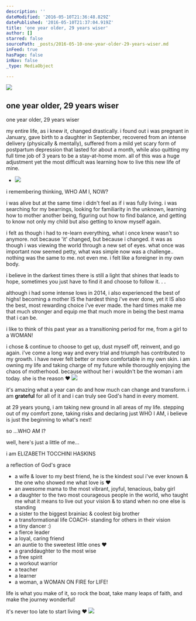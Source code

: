 ```yaml
---
description: ''
dateModified: '2016-05-10T21:36:48.829Z'
datePublished: '2016-05-10T21:37:04.919Z'
title: 'one year older, 29 years wiser'
author: []
starred: false
sourcePath: _posts/2016-05-10-one-year-older-29-years-wiser.md
inFeed: true
hasPage: false
inNav: false
_type: MediaObject

---
```

<article style=""><img src="https://the-grid-user-content.s3-us-west-2.amazonaws.com/3c623d85-12ba-4683-9d18-05207aa2af6b.jpg" /><h1>one year older, 29 years wiser</h1><p>one year older, 29 years wiser</p></article>

my entire life, as i knew it, changed drastically. i found out i was pregnant in January, gave birth to a daughter in September, recovered from an intense delivery (physically & mentally), suffered from a mild yet scary form of postpartum depression that lasted for about a month, while also quitting my full time job of 3 years to be a stay-at-home mom. all of this was a huge adjustment yet the most difficult was learning how to live this new life of mine.

* ![](https://cdn-images-1.medium.com/max/1200/1*mQ5xTIHcHrdugF2andPz_w.jpeg)

i remembering thinking, WHO AM I, NOW?

i was alive but at the same time i didn't feel as if i was fully living. i was searching for my bearrings, looking for familiarity in the unknown, learning how to mother another being, figuring out how to find balance, and getting to know not only my child but also getting to know myself again.

i felt as though i had to re-learn everything, what i once knew wasn't so anymore. not because 'it' changed, but because i changed. it was as though i was viewing the world through a new set of eyes. what once was important now seemed petty, what was simple now was a challenge.. nothing was the same to me. not even me. i felt like a foreigner in my own body.

i believe in the darkest times there is still a light that shines that leads to hope, sometimes you just have to find it and choose to follow it. . .

although i had some intense lows in 2014, i also experienced the best of highs! becoming a mother IS the hardest thing i've ever done, yet it IS also the best, most rewarding choice i've ever made. the hard times make me that much stronger and equip me that much more in being the best mama that i can be.

i like to think of this past year as a transitioning period for me, from a girl to a WOMAN!

i chose & continue to choose to get up, dust myself off, reinvent, and go again. i've come a long way and every trial and triumph has contributed to my growth. i have never felt better or more comfortable in my own skin. i am owning my life and taking charge of my future while thoroughly enjoying the chaos of motherhood. because without her i wouldn't be the woman i am today. she is the reason ❤
![](https://cdn-images-1.medium.com/max/1600/1*UxyWA1ugCPDTLoZbeiT54g.jpeg)

it's amazing what a year can do and how much can change and transform. i am **grateful** for all of it and i can truly see God's hand in every moment.

at 29 years young, i am taking new ground in all areas of my life. stepping out of my comfort zone, taking risks and declaring just WHO I AM, i believe is just the beginning to what's next!

so ...WHO AM I?

well, here's just a little of me...

i am ELIZABETH TOCCHINI HASKINS

a reflection of God's grace

* a wife & lover to my best friend, he is the kindest soul i've ever known & the one who showed me what love is ❤
* an awesome mama to the most vibrant, joyful, tenacious, baby girl
* a daughter to the two most courageous people in the world, who taught me what it means to live out your vision & to stand when no one else is standing
* a sister to the biggest brainiac & coolest big brother
* a transformational life COACH- standing for others in their vision
* a tiny dancer :)
* a fierce leader
* a loyal, caring friend
* an auntie to the sweetest little ones ❤
* a granddaughter to the most wise
* a free spirit
* a workout warrior
* a teacher
* a learner
* a woman, a WOMAN ON FIRE for LIFE!

life is what you make of it, so rock the boat, take many leaps of faith, and make the journey wonderful!

it's never too late to start living ❤
![](https://cdn-images-1.medium.com/max/1200/1*o0rdWVyvnk-bJU_E1ieTDg.jpeg)